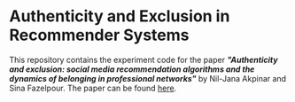 # Authenticity and Exclusion in Recommender Systems

This repository contains the experiment code for the paper ***"Authenticity and exclusion: social media recommendation algorithms and the
dynamics of belonging in professional networks"*** by Nil-Jana Akpinar and Sina Fazelpour. The paper can be found [here](https://arxiv.org/abs/2407.08552v1).

